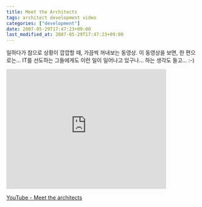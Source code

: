 ```yaml
---
title: Meet the Architects
tags: architect development video
categories: ["development"]
date: 2007-05-29T17:47:23+09:00
last_modified_at: 2007-05-29T17:47:23+09:00
---
```

일하다가 참으로 상황이 깝깝할 때, 가끔씩 꺼내보는 동영상.
이 동영상을 보면, 한 편으로는... IT를 선도하는 그들에게도 이런 일이 일어나고
있구나... 하는 생각도 들고... :-)

<div class="text-center">
<iframe width="420" height="315" src="https://www.youtube.com/embed/Df4RnVl03Es" frameborder="0" allowfullscreen></iframe>
</div>

[YouTube - Meet the architects](http://www.youtube.com/watch?v=Df4RnVl03Es)
